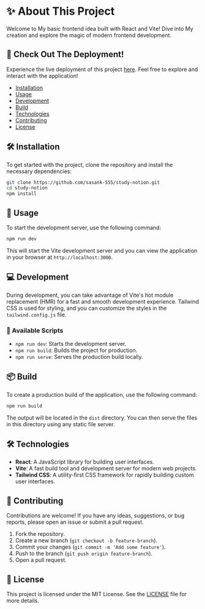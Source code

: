 # ✨ About This Project

Welcome to My basic frontend idea built with React and Vite! Dive into My creation and explore the magic of modern frontend development.

## 🚀 Check Out The Deployment!

Experience the live deployment of this project [here](https://study-notion-two-navy.vercel.app). Feel free to explore and interact with the application!

- [Installation](#installation)
- [Usage](#usage)
- [Development](#development)
- [Build](#build)
- [Technologies](#technologies)
- [Contributing](#contributing)
- [License](#license)

## 🛠 Installation

To get started with the project, clone the repository and install the necessary dependencies:

```bash
git clone https://github.com/sasank-555/study-notion.git
cd study-notion
npm install
```

## 🚀 Usage

To start the development server, use the following command:

```bash
npm run dev
```

This will start the Vite development server and you can view the application in your browser at `http://localhost:3000`.

## 💻 Development

During development, you can take advantage of Vite's hot module replacement (HMR) for a fast and smooth development experience. Tailwind CSS is used for styling, and you can customize the styles in the `tailwind.config.js` file.

### 📜 Available Scripts

- `npm run dev`: Starts the development server.
- `npm run build`: Builds the project for production.
- `npm run serve`: Serves the production build locally.

## 📦 Build

To create a production build of the application, use the following command:

```bash
npm run build
```

The output will be located in the `dist` directory. You can then serve the files in this directory using any static file server.

## 🛠 Technologies

- **React**: A JavaScript library for building user interfaces.
- **Vite**: A fast build tool and development server for modern web projects.
- **Tailwind CSS**: A utility-first CSS framework for rapidly building custom user interfaces.

## 🤝 Contributing

Contributions are welcome! If you have any ideas, suggestions, or bug reports, please open an issue or submit a pull request.

1. Fork the repository.
2. Create a new branch (`git checkout -b feature-branch`).
3. Commit your changes (`git commit -m 'Add some feature'`).
4. Push to the branch (`git push origin feature-branch`).
5. Open a pull request.

## 📄 License

This project is licensed under the MIT License. See the [LICENSE](LICENSE) file for more details.
